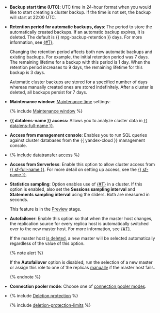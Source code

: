 - **Backup start time (UTC)**: UTC time in 24-hour format when you would like to start creating a cluster backup. If the time is not set, the backup will start at 22:00 UTC.

- **Retention period for automatic backups, days**: The period to store the automatically created backups. If an automatic backup expires, it is deleted. The default is {{ mpg-backup-retention }} days. For more information, see [{#T}](../../../managed-postgresql/concepts/backup.md).

   Changing the retention period affects both new automatic backups and existing backups. For example, the initial retention period was 7 days. The remaining lifetime for a backup with this period is 1 day. When the retention period increases to 9 days, the remaining lifetime for this backup is 3 days.

   Automatic cluster backups are stored for a specified number of days whereas manually created ones are stored indefinitely. After a cluster is deleted, all backups persist for 7 days.

- **Maintenance window**: [Maintenance time](../../../managed-postgresql/concepts/maintenance.md) settings:

   {% include [Maintenance window](../console/maintenance-window-description.md) %}

- **{{ datalens-name }} access:** Allows you to analyze cluster data in [{{ datalens-full-name }}](../../../datalens/concepts/index.md).


- **Access from management console**: Enables you to run SQL queries against cluster databases from the {{ yandex-cloud }} management console.


- {% include [datatransfer access](../console/datatransfer-access.md) %}



- **Access from Serverless**: Enable this option to allow cluster access from [{{ sf-full-name }}](../../../functions/concepts/index.md). For more detail on setting up access, see the [{{ sf-name }}](../../../functions/operations/database-connection.md).



- **Statistics sampling**: Option enables use of [{#T}](../../../managed-postgresql/operations/performance-diagnostics.md) in a cluster. If this option is enabled, also set the **Sessions sampling interval** and **Statements sampling interval** using the sliders. Both are measured in seconds.

   This feature is in the [Preview](../../../overview/concepts/launch-stages.md) stage.

- **Autofailover**: Enable this option so that when the master host changes, the replication source for every replica host is automatically switched over to the new master host. For more information, see [{#T}](../../../managed-postgresql/concepts/replication.md).

   If the master host [is deleted](../../../managed-postgresql/operations/hosts.md#remove), a new master will be selected automatically regardless of the value of this option.

   {% note alert %}

   If the **Autofailover** option is disabled, run the selection of a new master or assign this role to one of the replicas [manually](../../../managed-postgresql/operations/update.md#start-manual-failover) if the master host fails.

   {% endnote %}


- **Connection pooler mode**: Choose one of [connection pooler modes](../../../managed-postgresql/concepts/pooling.md).

- {% include [Deletion protection](../console/deletion-protection.md) %}

   {% include [deletion-protection-limits](../deletion-protection-limits-db.md) %}
